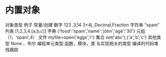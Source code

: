 # 内置对象
对象类型    例子 常量/创建
数字        123 ,3,14 3+4j ,Decimal,Fraction
字符串      “spam”
列表        [1,2,3,4.[a,b,c]]
字典        {'food':'spam','name':'john','age':'30'}
元组        （1，‘spam’,4）
文件         myfile=open('eggs','r')
集合         set('abc'),{'a','b','c'}
其他类型      None 、布尔
编程单元类型   函数，模块，类
与实现相关的类型   编译的代码堆栈跟踪
